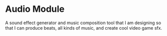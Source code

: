# Audio Module
A sound effect generator and music composition tool that I am designing so that I can produce beats, all kinds of music, and create cool video game sfx.

<br>
